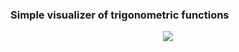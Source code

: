### Simple visualizer of trigonometric functions

<p align="center">
  <img src="https://github.com/nesseratious/Math_Visualizer/blob/master/Demo.gif" />
</p>
